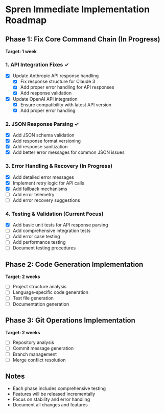 # Spren Immediate Implementation Roadmap

## Phase 1: Fix Core Command Chain (In Progress)
**Target: 1 week**

### 1. API Integration Fixes ✓
- [x] Update Anthropic API response handling
  - [x] Fix response structure for Claude 3
  - [x] Add proper error handling for API responses
  - [x] Add response validation
- [x] Update OpenAI API integration
  - [x] Ensure compatibility with latest API version
  - [x] Add proper error handling

### 2. JSON Response Parsing ✓
- [x] Add JSON schema validation
- [x] Add response format versioning
- [x] Add response sanitization
- [x] Add better error messages for common JSON issues

### 3. Error Handling & Recovery (In Progress)
- [x] Add detailed error messages
- [x] Implement retry logic for API calls
- [x] Add fallback mechanisms
- [ ] Add error telemetry
- [ ] Add error recovery suggestions

### 4. Testing & Validation (Current Focus)
- [x] Add basic unit tests for API response parsing
- [ ] Add comprehensive integration tests
- [ ] Add error case testing
- [ ] Add performance testing
- [ ] Document testing procedures

## Phase 2: Code Generation Implementation
**Target: 2 weeks**
- [ ] Project structure analysis
- [ ] Language-specific code generation
- [ ] Test file generation
- [ ] Documentation generation

## Phase 3: Git Operations Implementation
**Target: 2 weeks**
- [ ] Repository analysis
- [ ] Commit message generation
- [ ] Branch management
- [ ] Merge conflict resolution

## Notes
- Each phase includes comprehensive testing
- Features will be released incrementally
- Focus on stability and error handling
- Document all changes and features 
